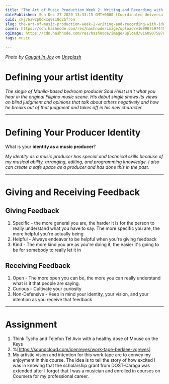```yaml
---
title: "The Art of Music Production Week 2: Writing and Recording with Identity, Vision, and Intention"
datePublished: Sun Dec 27 2020 13:33:15 GMT+0000 (Coordinated Universal Time)
cuid: ckj76aw2p0dxxq0s18d2bfron
slug: the-art-of-music-production-week-2-writing-and-recording-with-identity-vision-and-intention
cover: https://cdn.hashnode.com/res/hashnode/image/upload/v1609075974459/npc61BGYz.jpeg
ogImage: https://cdn.hashnode.com/res/hashnode/image/upload/v1609075979214/_jpfU5MD7.jpeg
tags: music

---
```


*<span>Photo by <a href="https://unsplash.com/@caught_in_joy?utm_source=unsplash&amp;utm_medium=referral&amp;utm_content=creditCopyText">Caught In Joy</a> on <a href="https://unsplash.com/s/photos/music-writing?utm_source=unsplash&amp;utm_medium=referral&amp;utm_content=creditCopyText">Unsplash</a></span>*
# Defining your artist identity

*The single of Manila-based bedroom producer Soul Heist isn't what you hear in the original Filipino music scene. His debut single shows its views on blind judgment and opinions that talk about others negatively and how he breaks out of that judgment and takes off in his new character.*

--------------------

#  Defining Your Producer Identity

What is your **identity as a music producer**? 

*My identity as a music producer has special and technical skills because of my musical ability, arranging, editing, and programming knowledge. I also can create a safe space as a producer and has done this in the past.*


-----------------------------

# Giving and Receiving Feedback

## Giving Feedback
1. Specific - the more general you are, the harder it is for the person to really understand what you have to say. The more specific you are, the more helpful you're actually being
2. Helpful - Always endeavor to be helpful when you're giving feedback
3. Kind - The more kind you are as you're doing it, the easier it's going to be for somebody to really let it in

## Receiving Feedback 
1. Open - The more open you can be, the more you can really understand what is it that people are saying.
2. Curious - Cultivate your curiosity
3. Non-Defensive - Keep in mind your identity, your vision, and your intention as you receive that feedback

-----------------------------

# Assignment
1. Think Tycho and Telefon Tel Aviv with a healthy dose of Mouse on the Keys
2. %[https://soundcloud.com/icenreyes/work-tape-berklee-vgreyes]
3. My artistic vision and intention for this work tape are to convey my enjoyment in this course. The idea is to tell the story of how excited I was in knowing that the scholarship grant from DOST-Caraga was extended after I forgot that I was a musician and enrolled in courses on Coursera for my professional career.